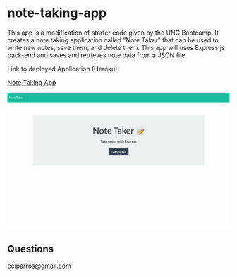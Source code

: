 # note-taking-app

This app is a modification of starter code given by the UNC Bootcamp. It creates a note taking application called "Note Taker" that can be used to write new notes, save them, and delete them. This app will uses Express.js back-end and saves and retrieves note data from a JSON file.

Link to deployed Application (Heroku):

[Note Taking App](https://note-taker-cp.herokuapp.com/)

![demo-gif](./images/Note_Taking_App.gif)

## Questions
celparros@gmail.com